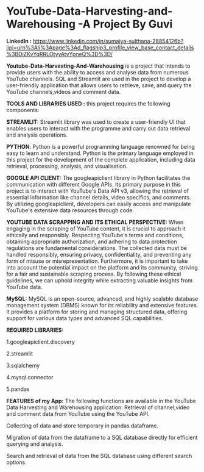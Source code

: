 # YouTube-Data-Harvesting-and-Warehousing -A Project By Guvi

**LinkedIn :** https://www.linkedin.com/in/sumaiya-sulthana-28854126b?lipi=urn%3Ali%3Apage%3Ad_flagship3_profile_view_base_contact_details%3BDiZKvYqRRLOtyyAtvYpneQ%3D%3D/

**Youtube-Data-Harvesting-And-Warehousing** is a project that intends to provide users with the ability to access and analyse data from numerous YouTube channels. SQL and Streamlit are used in the project to develop a user-friendly application that allows users to retrieve, save, and query the YouTube channels,videos and comment data.

**TOOLS AND LIBRARIES USED :** this project requires the following components:

**STREAMLIT:** Streamlit library was used to create a user-friendly UI that enables users to interact with the programme and carry out data retrieval and analysis operations.

**PYTHON**: Python is a powerful programming language renowned for being easy to learn and understand. Python is the primary language employed in this project for the development of the complete application, including data retrieval, processing, analysis, and visualisation.

**GOOGLE API CLIENT:** The googleapiclient library in Python facilitates the communication with different Google APIs. Its primary purpose in this project is to interact with YouTube's Data API v3, allowing the retrieval of essential information like channel details, video specifics, and comments. By utilizing googleapiclient, developers can easily access and manipulate YouTube's extensive data resources through code.

**YOUTUBE DATA SCRAPPING AND ITS ETHICAL PERSPECTIVE:** When engaging in the scraping of YouTube content, it is crucial to approach it ethically and responsibly. Respecting YouTube's terms and conditions, obtaining appropriate authorization, and adhering to data protection regulations are fundamental considerations. The collected data must be handled responsibly, ensuring privacy, confidentiality, and preventing any form of misuse or misrepresentation. Furthermore, it is important to take into account the potential impact on the platform and its community, striving for a fair and sustainable scraping process. By following these ethical guidelines, we can uphold integrity while extracting valuable insights from YouTube data.

**MySQL:** MySQL is an open-source, advanced, and highly scalable database management system (DBMS) known for its reliability and extensive features. It provides a platform for storing and managing structured data, offering support for various data types and advanced SQL capabilities.

**REQUIRED LIBRARIES:**

1.googleapiclient.discovery

2.streamlit

3.sqlalchemy

4.mysql.connector

5.pandas

**FEATURES of my App:** The following functions are available in the YouTube Data Harvesting and Warehousing application: Retrieval of channel,video and comment data from YouTube using the YouTube API.

Collecting of data and store temporary in pandas dataframe.

Migration of data from the dataframe to a SQL database directly for efficient querying and analysis.

Search and retrieval of data from the SQL database using different search options.
